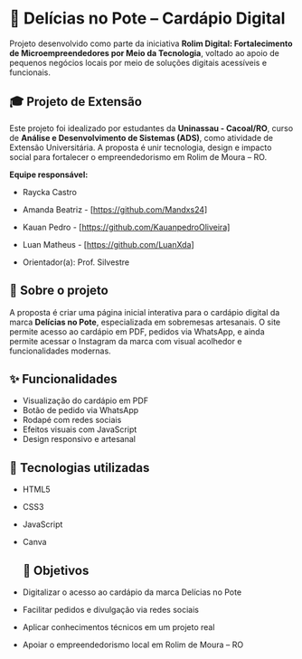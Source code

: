 # 🍮 Delícias no Pote – Cardápio Digital

Projeto desenvolvido como parte da iniciativa **Rolim Digital: Fortalecimento de Microempreendedores por Meio da Tecnologia**, voltado ao apoio de pequenos negócios locais por meio de soluções digitais acessíveis e funcionais.

## 🎓 Projeto de Extensão

Este projeto foi idealizado por estudantes da **Uninassau - Cacoal/RO**, curso de **Análise e Desenvolvimento de Sistemas (ADS)**, como atividade de Extensão Universitária. A proposta é unir tecnologia, design e impacto social para fortalecer o empreendedorismo em Rolim de Moura – RO.

**Equipe responsável:**
- Raycka Castro
- Amanda Beatriz - [https://github.com/Mandxs24]
- Kauan Pedro - [https://github.com/KauanpedroOliveira]
- Luan Matheus - [https://github.com/LuanXda]

- Orientador(a): Prof. Silvestre 

## 📌 Sobre o projeto

A proposta é criar uma página inicial interativa para o cardápio digital da marca **Delícias no Pote**, especializada em sobremesas artesanais. O site permite acesso ao cardápio em PDF, pedidos via WhatsApp, e ainda permite acessar o Instagram da marca com visual acolhedor e funcionalidades modernas.

## ✨ Funcionalidades

- Visualização do cardápio em PDF
- Botão de pedido via WhatsApp
- Rodapé com redes sociais
- Efeitos visuais com JavaScript
- Design responsivo e artesanal

## 🧰 Tecnologias utilizadas

- HTML5
- CSS3
- JavaScript
- Canva

  ## 🎯 Objetivos

- Digitalizar o acesso ao cardápio da marca Delícias no Pote  
- Facilitar pedidos e divulgação via redes sociais  
- Aplicar conhecimentos técnicos em um projeto real  
- Apoiar o empreendedorismo local em Rolim de Moura – RO
